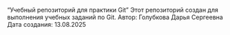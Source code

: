 “Учебный репозиторий для практики Git”
Этот репозиторий создан для выполнения учебных заданий по Git.
Автор: Голубкова Дарья Сергеевна
Дата создания: 13.08.2025
